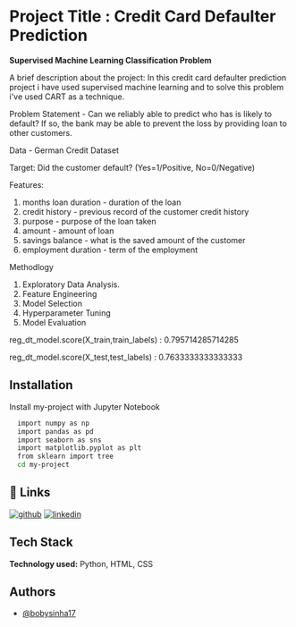 

# Project Title : Credit Card Defaulter Prediction


**Supervised Machine Learning Classification Problem**

A brief description about the project: In this credit card defaulter prediction project i have used supervised machine learning and to solve this problem i've used CART as a technique. 

Problem Statement - Can we reliably able to predict who has is likely to default? If so, the bank may be able to prevent the loss by providing loan to other customers.

Data - German Credit Dataset

Target: Did the customer default? (Yes=1/Positive, No=0/Negative)

Features:

1. months loan duration - duration of the loan
2. credit history - previous record of the customer credit history
3. purpose - purpose of the loan taken
4. amount - amount of loan 
5. savings balance - what is the saved amount of the customer
6. employment duration - term of the employment 

Methodlogy

1. Exploratory Data Analysis.
2. Feature Engineering
3. Model Selection 
4. Hyperparameter Tuning
5. Model Evaluation


reg_dt_model.score(X_train,train_labels) : 0.795714285714285

reg_dt_model.score(X_test,test_labels) : 0.7633333333333333
## Installation

Install my-project with Jupyter Notebook 

```bash
  import numpy as np
  import pandas as pd
  import seaborn as sns
  import matplotlib.pyplot as plt
  from sklearn import tree
  cd my-project
```
    
## 🔗 Links
[![github](https://img.shields.io/badge/github-000?style=for-the-badge&logo=ko-fi&logoColor=white)](https://github.com/bobysinha17/)
[![linkedin](https://img.shields.io/badge/linkedin-0A66C2?style=for-the-badge&logo=linkedin&logoColor=white)](https://www.linkedin.com/in/bobysinha//)



## Tech Stack

**Technology used:** Python, HTML, CSS


## Authors

- [@bobysinha17](https://github.com/bobysinha17)

